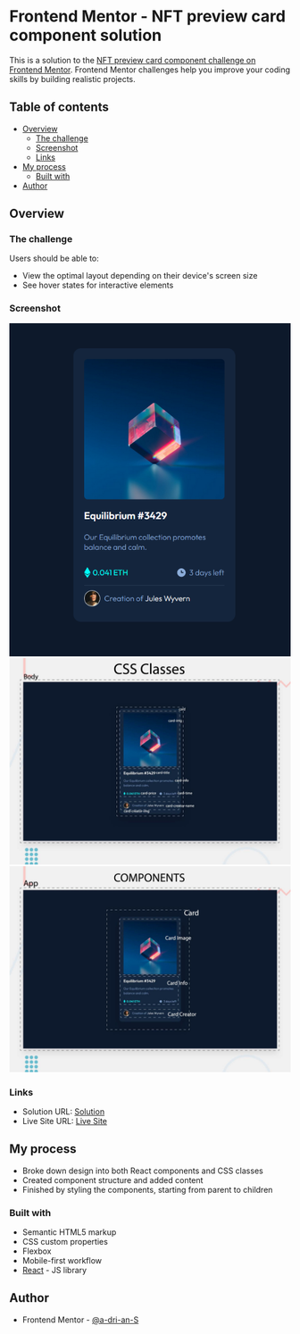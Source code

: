# Frontend Mentor - NFT preview card component solution

This is a solution to the [NFT preview card component challenge on Frontend Mentor](https://www.frontendmentor.io/challenges/nft-preview-card-component-SbdUL_w0U). Frontend Mentor challenges help you improve your coding skills by building realistic projects. 

## Table of contents

- [Overview](#overview)
  - [The challenge](#the-challenge)
  - [Screenshot](#screenshot)
  - [Links](#links)
- [My process](#my-process)
  - [Built with](#built-with)
- [Author](#author)

## Overview

### The challenge

Users should be able to:

- View the optimal layout depending on their device's screen size
- See hover states for interactive elements

### Screenshot

![Final](./images/final.png)
![Classes](./images/css-classes.jpg)
![Components](./images/components.jpg)

### Links

- Solution URL: [Solution](https://github.com/a-dri-an-S/nft-card)
- Live Site URL: [Live Site](https://dazzling-cray-2e6e7d.netlify.app/)

## My process
- Broke down design into both React components and CSS classes
- Created component structure and added content
- Finished by styling the components, starting from parent to children

### Built with

- Semantic HTML5 markup
- CSS custom properties
- Flexbox
- Mobile-first workflow
- [React](https://reactjs.org/) - JS library

## Author

- Frontend Mentor - [@a-dri-an-S](https://www.frontendmentor.io/profile/a-dri-an-S)
